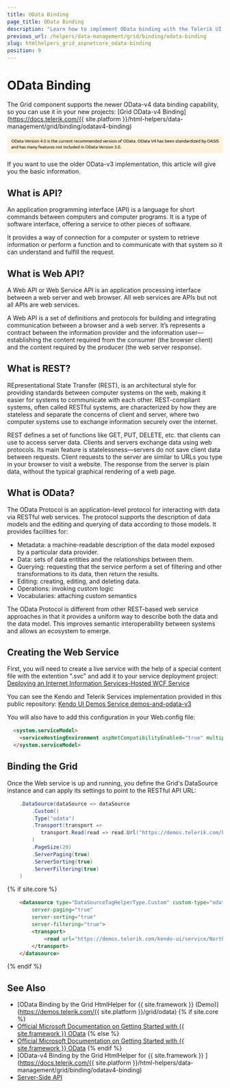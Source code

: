 ```yaml
---
title: OData Binding
page_title: OData Binding
description: "Learn how to implement OData binding with the Telerik UI Grid component for {{ site.framework }}."
previous_url: /helpers/data-management/grid/binding/odata-binding
slug: htmlhelpers_grid_aspnetcore_odata-binding
position: 9
---
```


# OData Binding

The Grid component supports the newer OData-v4 data binding capability, so you can use it in your new projects:
[Grid OData-v4 Binding](https://docs.telerik.com/{{ site.platform }}/html-helpers/data-management/grid/binding/odatav4-binding)

![Grid OData-v4 Binding](../images/grid-odata.png)

If you want to use the older OData-v3 implementation, this article will give you the basic information.

## What is API?

An application programming interface (API) is a language for short commands between computers and computer programs. It is a type of software interface, offering a service to other pieces of software.

It provides a way of connection for a computer or system to retrieve information or perform a function and to communicate with that system so it can understand and fulfill the request.

## What is Web API?

A Web API or Web Service API is an application processing interface between a web server and web browser. All web services are APIs but not all APIs are web services.

A Web API is a set of definitions and protocols for building and integrating communication between a browser and a web server. It’s represents a contract between the information provider and the information user—establishing the content required from the consumer (the browser client) and the content required by the producer (the web server response).

## What is REST?

REpresentational State Transfer (REST), is an architectural style for providing standards between computer systems on the web, making it easier for systems to communicate with each other. REST-compliant systems, often called RESTful systems, are characterized by how they are stateless and separate the concerns of client and server, where two computer systems use to exchange information securely over the internet.

REST defines a set of functions like GET, PUT, DELETE, etc. that clients can use to access server data. Clients and servers exchange data using web protocols. Its main feature is statelessness—servers do not save client data between requests. Client requests to the server are similar to URLs you type in your browser to visit a website. The response from the server is plain data, without the typical graphical rendering of a web page.

## What is OData?

The OData Protocol is an application-level protocol for interacting with data via RESTful web services. The protocol supports the description of data models and the editing and querying of data according to those models. It provides facilities for:

* Metadata: a machine-readable description of the data model exposed by a particular data provider.
* Data: sets of data entities and the relationships between them.
* Querying: requesting that the service perform a set of filtering and other transformations to its data, then return the results.
* Editing: creating, editing, and deleting data.
* Operations: invoking custom logic
* Vocabularies: attaching custom semantics

The OData Protocol is different from other REST-based web service approaches in that it provides a uniform way to describe both the data and the data model. This improves semantic interoperability between systems and allows an ecosystem to emerge.

## Creating the Web Service

First, you will need to create a live service with the help of a special content file with the extention ".svc" and add it to your service deployment project:
[Deploying an Internet Information Services-Hosted WCF Service](https://learn.microsoft.com/en-us/dotnet/framework/wcf/feature-details/deploying-an-internet-information-services-hosted-wcf-service?redirectedfrom=MSDN#create-an-svc-file-for-the-wcf-service)

You can see the Kendo and Telerik Services implementation provided in this public repository:
[Kendo UI Demos Service demos-and-odata-v3](https://github.com/telerik/kendo-ui-demos-service/tree/master/demos-and-odata-v3)

You will also have to add this configuration in your Web.config file:
```HTML
  <system.serviceModel>
    <serviceHostingEnvironment aspNetCompatibilityEnabled="true" multipleSiteBindingsEnabled="true" />
  </system.serviceModel>
```

## Binding the Grid

Once the Web service is up and running, you define the Grid's DataSource instance and can apply its settings to point to the RESTful API URL:
```C#
    .DataSource(dataSource => dataSource
        .Custom()
        .Type("odata")
        .Transport(transport =>
           transport.Read(read => read.Url("https://demos.telerik.com/kendo-ui/service/Northwind.svc/Orders"))
        ) 
        .PageSize(20)
        .ServerPaging(true)
        .ServerSorting(true)
        .ServerFiltering(true)
    )
```
{% if site.core %}
```HTML
    <datasource type="DataSourceTagHelperType.Custom" custom-type="odata" page-size="20"
        server-paging="true"
        server-sorting="true"
        server-filtering="true">
        <transport>
            <read url="https://demos.telerik.com/kendo-ui/service/Northwind.svc/Orders"/>
        </transport>
    </datasource>
```
{% endif %}

## See Also

* [OData Binding by the Grid HtmlHelper for {{ site.framework }} (Demo)](https://demos.telerik.com/{{ site.platform }}/grid/odata)
{% if site.core %}
* [Official Microsoft Documentation on Getting Started with {{ site.framework }} OData](https://learn.microsoft.com/en-us/odata/webapi-8/getting-started?tabs=net60%2Cvisual-studio-2022%2Cvisual-studio)
{% else %}
* [Official Microsoft Documentation on Getting Started with {{ site.framework }} OData](https://learn.microsoft.com/en-us/aspnet/web-api/overview/odata-support-in-aspnet-web-api/odata-v4/create-an-odata-v4-endpoint)
{% endif %}
* [OData-v4 Binding by the Grid HtmlHelper for {{ site.framework }} ](https://docs.telerik.com/{{ site.platform }}/html-helpers/data-management/grid/binding/odatav4-binding)
* [Server-Side API](/api/grid)